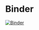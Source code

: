 # Binder
[![Binder](https://mybinder.org/badge_logo.svg)](https://mybinder.org/v2/gh/RDoerfel/binder/splines)
